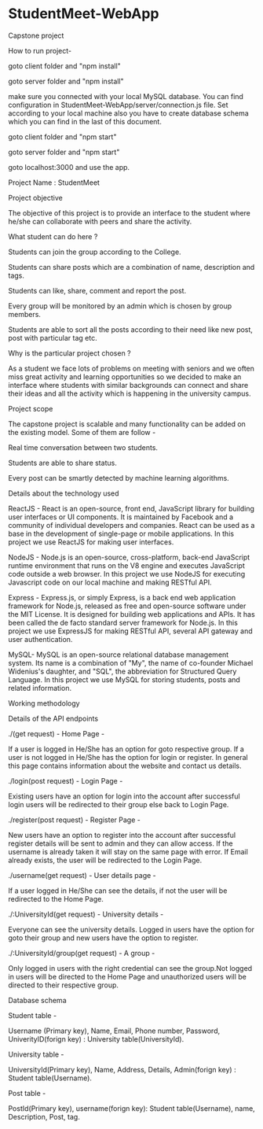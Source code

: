 # StudentMeet-WebApp
Capstone project

How to run project-

goto client folder and "npm install"

goto server folder and "npm install"

make sure you connected with your local MySQL database. You can find configuration in StudentMeet-WebApp/server/connection.js file. Set according to your local machine also you have to create database schema which you can find in the last of this document.

goto client folder and "npm start"

goto server folder and "npm start"

goto localhost:3000 and use the app.


Project Name : StudentMeet


Project objective

The objective of this project is to provide an interface to the student where he/she can collaborate with peers and share the activity.

What student can do here ?

Students can join the group according to the College.

Students can share posts which are a combination of name, description and tags.

Students can like,  share, comment and report the post.

Every group will be monitored by an admin which is chosen by group members.

Students are able to sort all the posts according to their need like new post, post with particular tag etc.



Why is the particular project chosen ?


As a student we face lots of problems on meeting with seniors and we often miss great activity and learning opportunities so we decided to make an interface where students with similar backgrounds can connect and share their ideas and all the activity which is happening in the university campus.

Project scope

The capstone project is scalable and many functionality can be added on the existing model. Some of them are follow -

Real time conversation between two students.

Students are able to share status.

Every post can be smartly detected by machine learning algorithms.



Details about the technology used


ReactJS - React is an open-source, front end, JavaScript library for building user interfaces or UI components. It is maintained by Facebook and a community of individual developers and companies. React can be used as a base in the development of single-page or mobile applications.
In this project we use ReactJS for making user interfaces.


NodeJS - Node.js is an open-source, cross-platform, back-end JavaScript runtime environment that runs on the V8 engine and executes JavaScript code outside a web browser.
In this project we use NodeJS for executing Javascript code on our local machine and making RESTful API.


Express - Express.js, or simply Express, is a back end web application framework for Node.js, released as free and open-source software under the MIT License. It is designed for building web applications and APIs. It has been called the de facto standard server framework for Node.js.
In this project we use ExpressJS for making RESTful API, several API gateway and user authentication.


MySQL- MySQL is an open-source relational database management system. Its name is a combination of "My", the name of co-founder Michael Widenius's daughter, and "SQL", the abbreviation for Structured Query Language.
In this project we use MySQL for storing students, posts  and related information.


Working methodology

Details of the API endpoints

./(get request) - Home Page -

If a user is logged in He/She has an option for goto respective group.
If a user is not logged in He/She has the option for login or register.
In general this page contains information about the website and contact us details.

./login(post request) - Login Page -

Existing users have an option for login into the account after successful login users will be redirected to their group else back to Login Page.

./register(post request) - Register Page -

New users have an option to register into the account after successful register details will be sent to admin and they can allow access.
If the username is already taken it will stay on the same page with error.
If Email already exists, the user will be redirected to the Login Page.

./username(get request) - User details page -

If a user logged in He/She can see the details, if not the user will be redirected to the Home Page.

./:UniversityId(get request) - University details -

Everyone can see the university details. Logged in users have the option for goto their group and new users have the option to register.

./:UniversityId/group(get request) - A group -

Only logged in users with the right credential can see the group.Not logged in users will be directed to the Home Page  and unauthorized  users will be directed to their respective group.

Database schema

Student table -

Username (Primary key), Name, Email, Phone number, Password, UniverityID(forign key) : University table(UniversityId).

University table -

UniversityId(Primary key), Name, Address, Details, Admin(forign key) : Student table(Username).

Post table -

PostId(Primary key), username(forign key): Student table(Username), name, Description, Post, tag.
